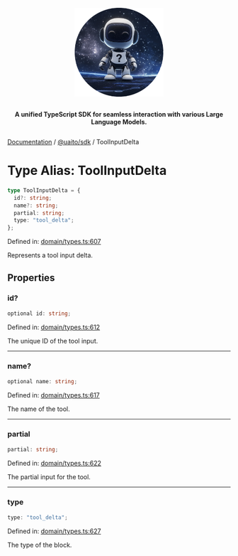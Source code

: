 <div style="display:flex; flex-direction:column; align-items:center;">
<p align="center">
  <img src="../UAITO.png" alt="UAITO Logo" width="200"/>
</p>

<p align="center">
  <strong>A unified TypeScript SDK for seamless interaction with various Large Language Models.</strong>
</p>
</div>

[Documentation](README.md) / [@uaito/sdk](@uaito.sdk.md) / ToolInputDelta

# Type Alias: ToolInputDelta

```ts
type ToolInputDelta = {
  id?: string;
  name?: string;
  partial: string;
  type: "tool_delta";
};
```

Defined in: [domain/types.ts:607](https://github.com/elribonazo/uaito/blob/320acaadaf5873c6222c5d1653cbe5d1666d5dbe/packages/sdk/src/domain/types.ts#L607)

Represents a tool input delta.

## Properties

### id?

```ts
optional id: string;
```

Defined in: [domain/types.ts:612](https://github.com/elribonazo/uaito/blob/320acaadaf5873c6222c5d1653cbe5d1666d5dbe/packages/sdk/src/domain/types.ts#L612)

The unique ID of the tool input.

***

### name?

```ts
optional name: string;
```

Defined in: [domain/types.ts:617](https://github.com/elribonazo/uaito/blob/320acaadaf5873c6222c5d1653cbe5d1666d5dbe/packages/sdk/src/domain/types.ts#L617)

The name of the tool.

***

### partial

```ts
partial: string;
```

Defined in: [domain/types.ts:622](https://github.com/elribonazo/uaito/blob/320acaadaf5873c6222c5d1653cbe5d1666d5dbe/packages/sdk/src/domain/types.ts#L622)

The partial input for the tool.

***

### type

```ts
type: "tool_delta";
```

Defined in: [domain/types.ts:627](https://github.com/elribonazo/uaito/blob/320acaadaf5873c6222c5d1653cbe5d1666d5dbe/packages/sdk/src/domain/types.ts#L627)

The type of the block.
